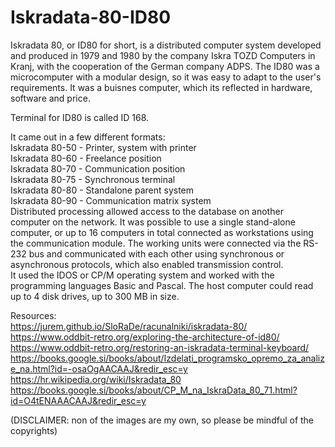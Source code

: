 # Iskradata-80-ID80
Iskradata 80, or ID80 for short, is a distributed computer system developed and produced in 1979 and 1980 by the company Iskra TOZD Computers in Kranj, with the cooperation of the German company ADPS. The ID80 was a microcomputer with a modular design, so it was easy to adapt to the user's requirements.
It was a buisnes computer, which its reflected in hardware, software and price.

Terminal for ID80 is called ID 168.


It came out in a few different formats:  
Iskradata 80-50 - Printer, system with printer  
Iskradata 80-60 - Freelance position  
Iskradata 80-70 - Communication position  
Iskradata 80-75 - Synchronous terminal  
Iskradata 80-80 - Standalone parent system  
Iskradata 80-90 - Communication matrix system  
Distributed processing allowed access to the database on another computer on the network. It was possible to use a single stand-alone computer, or up to 16 computers in total connected as workstations using the communication module. The working units were connected via the RS-232 bus and communicated with each other using synchronous or asynchronous protocols, which also enabled transmission control.  
It used the IDOS or CP/M operating system and worked with the programming languages ​​Basic and Pascal. The host computer could read up to 4 disk drives, up to 300 MB in size.

Resources:  
https://jurem.github.io/SloRaDe/racunalniki/iskradata-80/  
https://www.oddbit-retro.org/exploring-the-architecture-of-id80/  
https://www.oddbit-retro.org/restoring-an-iskradata-terminal-keyboard/  
https://books.google.si/books/about/Izdelati_programsko_opremo_za_analize_na.html?id=-osaOgAACAAJ&redir_esc=y  
https://hr.wikipedia.org/wiki/Iskradata_80  
https://books.google.si/books/about/CP_M_na_IskraData_80_71.html?id=O4tENAAACAAJ&redir_esc=y  



(DISCLAIMER: non of the images are my own, so please be mindful of the copyrights) 
